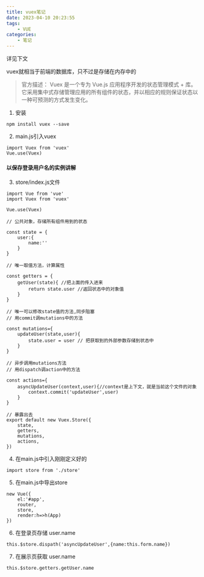 ```yaml
---
title: vuex笔记
date: 2023-04-10 20:23:55
tags:
    - VUE
categories:
    - 笔记
---
```

详见下文
<!--more-->


vuex就相当于前端的数据库，只不过是存储在内存中的
> 官方描述：
Vuex 是一个专为 Vue.js 应用程序开发的状态管理模式 + 库。它采用集中式存储管理应用的所有组件的状态，并以相应的规则保证状态以一种可预测的方式发生变化。


1. 安装

`npm install vuex --save`

2. main.js引入vuex
```
import Vuex from 'vuex'
Vue.use(Vuex)
```

#### 以保存登录用户名的实例讲解

3. store/index.js文件

```
import Vue from 'vue'
import Vuex from 'vuex'

Vue.use(Vuex)

// 公共对象，存储所有组件用到的状态

const state = {
    user:{
        name:''
    }
}

// 唯一取值方法，计算属性

const getters = {
    getUser(state){ //把上面的传入进来
        return state.user //返回状态中的对象值
    }
}

// 唯一可以修改state值的方法,同步阻塞
// 用commit调mutations中的方法

const mutations={
    updateUser(state,user){
        state.user = user // 把获取到的外部参数存储到状态中
    }
}

// 异步调用mutations方法
// 用dispatch调action中的方法

const actions={
    asyncUpdateUser(context,user){//context是上下文，就是当前这个文件的对象
        context.commit('updateUser',user)
    }
}

// 暴露出去
export default new Vuex.Store({
    state,
    getters,
    mutations,
    actions,
})
```

4. 在main.js中引入刚刚定义好的

```
import store from './store'
```

5. 在main.js中导出store

```
new Vue({
    el:'#app',
    router,
    store,
    render:h=>h(App)
})
```

6. 在登录页存储 user.name

```
this.$store.dispath('asyncUpdateUser',{name:this.form.name})
```

7. 在展示页获取 user.name

```
this.$store.getters.getUser.name
```
